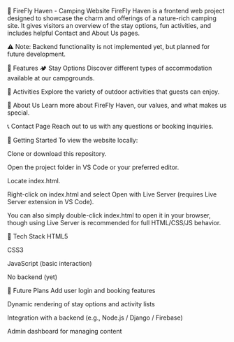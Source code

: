 🌲 FireFly Haven - Camping Website
FireFly Haven is a frontend web project designed to showcase the charm and offerings of a nature-rich camping site. It gives visitors an overview of the stay options, fun activities, and includes helpful Contact and About Us pages.

⚠️ Note: Backend functionality is not implemented yet, but planned for future development.

🌟 Features
🏕️ Stay Options
Discover different types of accommodation available at our campgrounds.

🎯 Activities
Explore the variety of outdoor activities that guests can enjoy.

📄 About Us
Learn more about FireFly Haven, our values, and what makes us special.

📞 Contact Page
Reach out to us with any questions or booking inquiries.

🚀 Getting Started
To view the website locally:

Clone or download this repository.

Open the project folder in VS Code or your preferred editor.

Locate index.html.

Right-click on index.html and select
Open with Live Server (requires Live Server extension in VS Code).

You can also simply double-click index.html to open it in your browser, though using Live Server is recommended for full HTML/CSS/JS behavior.

📌 Tech Stack
HTML5

CSS3

JavaScript (basic interaction)

No backend (yet)

📅 Future Plans
Add user login and booking features

Dynamic rendering of stay options and activity lists

Integration with a backend (e.g., Node.js / Django / Firebase)

Admin dashboard for managing content

